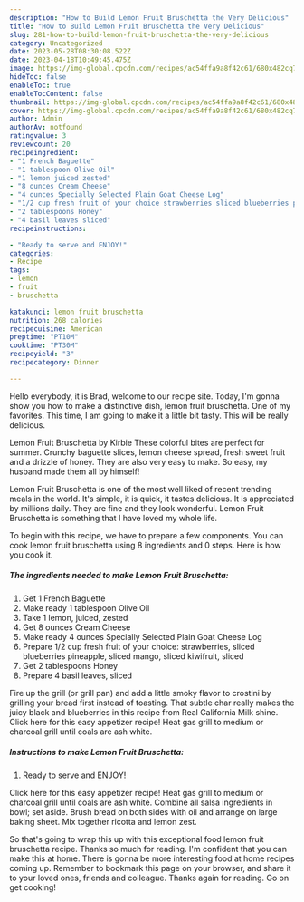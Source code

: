 ```yaml
---
description: "How to Build Lemon Fruit Bruschetta the Very Delicious"
title: "How to Build Lemon Fruit Bruschetta the Very Delicious"
slug: 281-how-to-build-lemon-fruit-bruschetta-the-very-delicious
category: Uncategorized
date: 2023-05-28T08:30:08.522Z
date: 2023-04-18T10:49:45.475Z
image: https://img-global.cpcdn.com/recipes/ac54ffa9a8f42c61/680x482cq70/lemon-fruit-bruschetta-recipe-main-photo.jpg
hideToc: false
enableToc: true
enableTocContent: false
thumbnail: https://img-global.cpcdn.com/recipes/ac54ffa9a8f42c61/680x482cq70/lemon-fruit-bruschetta-recipe-main-photo.jpg
cover: https://img-global.cpcdn.com/recipes/ac54ffa9a8f42c61/680x482cq70/lemon-fruit-bruschetta-recipe-main-photo.jpg
author: Admin
authorAv: notfound
ratingvalue: 3
reviewcount: 20
recipeingredient:
- "1 French Baguette"
- "1 tablespoon Olive Oil"
- "1 lemon juiced zested"
- "8 ounces Cream Cheese"
- "4 ounces Specially Selected Plain Goat Cheese Log"
- "1/2 cup fresh fruit of your choice strawberries sliced blueberries pineapple sliced mango sliced kiwifruit sliced"
- "2 tablespoons Honey"
- "4 basil leaves sliced"
recipeinstructions:

- "Ready to serve and ENJOY!"
categories:
- Recipe
tags:
- lemon
- fruit
- bruschetta

katakunci: lemon fruit bruschetta 
nutrition: 268 calories
recipecuisine: American
preptime: "PT10M"
cooktime: "PT30M"
recipeyield: "3"
recipecategory: Dinner

---
```



Hello everybody, it is Brad, welcome to our recipe site. Today, I'm gonna show you how to make a distinctive dish, lemon fruit bruschetta. One of my favorites. This time, I am going to make it a little bit tasty. This will be really delicious.

Lemon Fruit Bruschetta by Kirbie These colorful bites are perfect for summer. Crunchy baguette slices, lemon cheese spread, fresh sweet fruit and a drizzle of honey. They are also very easy to make. So easy, my husband made them all by himself!

Lemon Fruit Bruschetta is one of the most well liked of recent trending meals in the world. It's simple, it is quick, it tastes delicious. It is appreciated by millions daily. They are fine and they look wonderful. Lemon Fruit Bruschetta is something that I have loved my whole life.


To begin with this recipe, we have to prepare a few components. You can cook lemon fruit bruschetta using 8 ingredients and 0 steps. Here is how you cook it.

<!--inarticleads1-->

##### The ingredients needed to make Lemon Fruit Bruschetta:

1. Get 1 French Baguette
1. Make ready 1 tablespoon Olive Oil
1. Take 1 lemon, juiced, zested
1. Get 8 ounces Cream Cheese
1. Make ready 4 ounces Specially Selected Plain Goat Cheese Log
1. Prepare 1/2 cup fresh fruit of your choice: strawberries, sliced blueberries pineapple, sliced mango, sliced kiwifruit, sliced
1. Get 2 tablespoons Honey
1. Prepare 4 basil leaves, sliced


Fire up the grill (or grill pan) and add a little smoky flavor to crostini by grilling your bread first instead of toasting. That subtle char really makes the juicy black and blueberries in this recipe from Real California Milk shine. Click here for this easy appetizer recipe! Heat gas grill to medium or charcoal grill until coals are ash white. 

<!--inarticleads2-->

##### Instructions to make Lemon Fruit Bruschetta:


1. Ready to serve and ENJOY!

Click here for this easy appetizer recipe! Heat gas grill to medium or charcoal grill until coals are ash white. Combine all salsa ingredients in bowl; set aside. Brush bread on both sides with oil and arrange on large baking sheet. Mix together ricotta and lemon zest. 

So that's going to wrap this up with this exceptional food lemon fruit bruschetta recipe. Thanks so much for reading. I'm confident that you can make this at home. There is gonna be more interesting food at home recipes coming up. Remember to bookmark this page on your browser, and share it to your loved ones, friends and colleague. Thanks again for reading. Go on get cooking!
